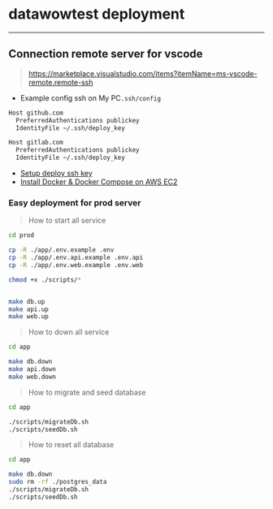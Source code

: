 # datawowtest deployment

-----

## Connection remote server for vscode 
> https://marketplace.visualstudio.com/items?itemName=ms-vscode-remote.remote-ssh
- Example config ssh on My PC`.ssh/config`
```sh
Host github.com
  PreferredAuthentications publickey
  IdentityFile ~/.ssh/deploy_key

Host gitlab.com
  PreferredAuthentications publickey
  IdentityFile ~/.ssh/deploy_key
```

- [Setup deploy ssh key](./setup_deploy_key.md)
- [Install Docker & Docker Compose on AWS EC2](./install_docker.md)

### Easy deployment for prod server

> How to start all service
```sh
cd prod

cp -R ./app/.env.example .env
cp -R ./app/.env.api.example .env.api
cp -R ./app/.env.web.example .env.web

chmod +x ./scripts/*


make db.up
make api.up
make web.up
```

> How to down all service
```sh
cd app

make db.down
make api.down
make web.down
```

> How to migrate and seed database
```sh
cd app

./scripts/migrateDb.sh
./scripts/seedDb.sh
```

> How to reset all database
```sh
cd app

make db.down
sudo rm -rf ./postgres_data
./scripts/migrateDb.sh
./scripts/seedDb.sh
```
